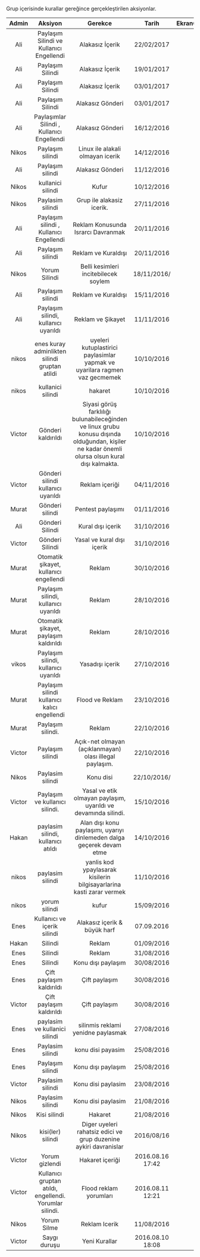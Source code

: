 Grup içerisinde kurallar gereğince gerçekleştirilen aksiyonlar.

|Admin|Aksiyon|Gerekce|Tarih|EkranGoruntusu|
|:--:|:--:|:--:|:--:|:--:|
|Ali| Paylaşım Silindi ve Kullanıcı Engellendi| Alakasız İçerik | 22/02/2017 | ![](http://i.hizliresim.com/ZZ25RA.png) |
|Ali| Paylaşım Silindi| Alakasız İçerik | 19/01/2017 | ![](http://i.hizliresim.com/o0mN2m.png) |
|Ali| Paylaşım Silindi| Alakasız İçerik | 03/01/2017 | ![](http://i.hizliresim.com/m4MQ02.png) |
|Ali| Paylaşım Silindi| Alakasız Gönderi | 03/01/2017 | ![](http://i.hizliresim.com/BvaqjG.png) |
|Ali| Paylaşımlar Silindi , Kullanıcı Engellendi| Alakasız Gönderi | 16/12/2016 | ![](http://i.hizliresim.com/Jq25bj.png) |
|Nikos|Paylaşım silindi|Linux ile alakali olmayan icerik|14/12/2016|![](http://i.imgur.com/Edfn0YW.png)|
|Ali| Paylaşım silindi| Alakasız Gönderi | 11/12/2016 | ![](http://i.hizliresim.com/g2ZBD5.png) |
|Nikos|kullanici silindi|Kufur|10/12/2016|![](http://i.imgur.com/X8vc0h8.png)|
|Nikos|Paylasim silindi|Grup ile alakasiz icerik.|27/11/2016|![](http://i.imgur.com/oF6tOHS.png)|
|Ali| Paylaşım silindi , Kullanıcı Engellendi| Reklam Konusunda Israrcı Davranmak | 20/11/2016 | ![](http://i.hizliresim.com/YqM32j.png) |
|Ali| Paylaşım silindi| Reklam ve Kuraldışı | 20/11/2016 | ![](http://i.hizliresim.com/bk45an.png) |
|Nikos|Yorum Silindi|Belli kesimleri incitebilecek soylem|18/11/2016/|![](http://i.imgur.com/TL1Zf5r.png)|
|Ali| Paylaşım silindi| Reklam ve Kuraldışı | 15/11/2016 | ![](http://i.hizliresim.com/77EJvN.jpg) |
|Ali| Paylaşım silindi, kullanıcı uyarıldı | Reklam ve Şikayet | 11/11/2016 | ![](http://i.hizliresim.com/nEv29M.png) |
|nikos|enes kuray adminlikten silindi gruptan atildi|uyeleri kutuplastirici paylasimlar yapmak ve uyarilara ragmen vaz gecmemek|10/10/2016
|nikos| kullanici silindi|hakaret|10/10/2016|![](http://i.imgur.com/Ikk6Ze1.png)
|Victor| Gönderi kaldırıldı | Siyasi görüş farklılığı bulunabileceğinden ve linux grubu konusu dışında olduğundan, kişiler ne kadar önemli olursa olsun kural dışı kalmakta. | 10/10/2016 | ![](http://image.prntscr.com/image/26d884cc718d4023a55185fb7592b75b.png)
|Victor| Gönderi silindi kullanıcı uyarıldı| Reklam içeriği | 04/11/2016 | ![](http://image.prntscr.com/image/3e28733111ce4a798879bc99ae93045e.png) |
|Murat| Gönderi silindi | Pentest paylaşımı | 01/11/2016 | ![](http://i.imgur.com/rASAHag.png) |
|Ali| Gönderi Silindi | Kural dışı içerik | 31/10/2016 | ![](http://i.imgur.com/X9tmqRL.png) |
|Victor| Gönderi Silindi | Yasal ve kural dışı içerik | 31/10/2016 | ![](http://image.prntscr.com/image/4746482b1a624d439e56f1634e46f21d.png) |
|Murat| Otomatik şikayet, kullanıcı engellendi | Reklam | 30/10/2016 | ![](http://i.imgur.com/2fy33RN.png) |
|Murat| Paylaşım silindi, kullanıcı uyarıldı | Reklam | 28/10/2016 | ![](http://i.imgur.com/JD73QN4.png) |
|Murat| Otomatik şikayet, paylaşım kaldırıldı | Reklam | 28/10/2016 | ![](http://i.imgur.com/6Ilpzfw.png) |
|vikos| Paylaşım silindi, kullanıcı uyarıldı | Yasadışı içerik | 27/10/2016 | ![](https://files.slack.com/files-pri/T255MGWKV-F2V4N1G4Q/screenshot_2016-10-27-20-22-30.png?pub_secret=1ec88c0eea) |
|Murat| Paylaşım silindi kullanıcı kalıcı engellendi | Flood ve Reklam | 23/10/2016 | ![](http://i.imgur.com/zfB0DS1.png) |
|Murat| Paylaşım silindi.| Reklam| 22/10/2016 | ![](http://i.imgur.com/eDxj6mZ.jpg) |
|Victor| Paylaşım silindi | Açık-net olmayan (açıklanmayan) olası illegal paylaşım. | 22/10/2016 | ![](https://files.slack.com/files-pri/T255MGWKV-F2ST093A4/pasted_image_at_2016_10_22_06_01_pm.png?pub_secret=cd49e59528) |
|Nikos|Paylasim silindi|Konu disi|22/10/2016/|![](https://files.slack.com/files-pri/T255MGWKV-F2SP9NWDU/screenshot_2016-10-22-00-53-15.png?pub_secret=0c00d2e313)|
|Victor| Paylaşım ve kullanıcı silindi. | Yasal ve etik olmayan paylaşım, uyarıldı ve devamında silindi. | 15/10/2016 | ![](http://image.prntscr.com/image/1238e5d3f23c492398b061b035d605da.png)|
|Hakan|paylasim silindi, kullanıcı atıldı| Alan dışı konu paylaşımı, uyarıyı dinlemeden dalga geçerek devam etme |14/10/2016|![](http://image.prntscr.com/image/92c5b1faf1334f6d8b6d999e2b4d78af.png)|
|nikos|paylasim silindi|yanlis kod ypaylasarak kisilerin bilgisayarlarina kasti zarar vermek|11/10/2016|![](http://i.imgur.com/QaDr9Ws.png)|
|nikos|yorum silindi| kufur | 15/09/2016|![](http://i.imgur.com/U5oNaCC.png)|
|Enes| Kullanıcı ve içerik silindi| Alakasız içerik & büyük harf | 07.09.2016 | ![](http://image.prntscr.com/image/05c8148e950d435eb1391a74a39cbb29.jpeg) |
|Hakan| Silindi| Reklam | 01/09/2016 | ![](http://image.prntscr.com/image/f897558195334de59bf453e962c302c1.jpeg)|
|Enes| Silindi | Reklam | 31/08/2016 | ![](http://image.prntscr.com/image/b84b8bf9b76f4e529a1b7b19d8e30b09.png)|
|Enes| Silindi | Konu dışı paylaşım| 30/08/2016| ![](http://image.prntscr.com/image/d1c4b9d71c0d4755b939e4eb9d10689c.jpeg)|
|Enes| Çift paylaşım kaldırıldı | Çift paylaşım | 30/08/2016 | ![](http://image.prntscr.com/image/84563db6dc9045079cc950716c83940c.jpeg)|
|Victor| Çift paylaşım kaldırıldı| Çift paylaşım | 30/08/2016| ![](http://image.prntscr.com/image/d802a932f1e64c56b5924bfa917223ef.jpeg)|
|Enes|paylasim ve kullanici silindi|silinmis reklami yenidne paylasmak|27/08/2016|![](http://i.imgur.com/COcyTTD.jpg)|
|Enes|Paylasim silindi|konu disi payasim|25/08/2016|![](https://scontent.xx.fbcdn.net/v/t34.0-0/p206x206/14138371_1017836271662373_1782299990_n.png?oh=c217c40790b37913629e9a30ea251f58&oe=57C10EA2)![](https://scontent.xx.fbcdn.net/v/t34.0-0/p206x206/14101641_1017836278329039_184756840_n.png?oh=0603ddda41d238dc3e59de504435f468&oe=57C10F84)|
|Enes|Paylaşım silindi|Konu dışı paylaşım|25/08/2016|![](http://image.prntscr.com/image/1a4d5ebacc24443b91f8a993e7627892.png)
|Victor|Paylasim silindi|Konu disi paylasim|23/08/2016|![](https://scontent.xx.fbcdn.net/v/t34.0-12/14102107_743301045812852_931894710_n.png?oh=3c8ac1580de4870c4abbc4e0f824c47d&oe=57BDC9E0)
|Nikos|Paylasim silindi|Konu disi paylasim|21/08/2016|![](http://i.imgur.com/AbqH98W.png)|
|Nikos|Kisi silindi|Hakaret|21/08/2016|![](http://i.imgur.com/ZVoyk8H.png)|
|Nikos|kisi(ler) silindi|Diger uyeleri rahatsiz edici ve grup duzenine aykiri davranislar|2016/08/16|![](http://i.imgur.com/qO2fhls.png)|
|Victor| Yorum gizlendi | Hakaret içeriği | 2016.08.16 17:42 | ![](http://image.prntscr.com/image/d8c4fdad8a594b558ce3708ea7e57ce1.jpeg)|
|Victor| Kullanıcı gruptan atıldı, engellendi. Yorumlar silindi. | Flood reklam yorumları | 2016.08.11 12:21 | ![](http://image.prntscr.com/image/0fcd964fc23740b286ed06cdb18dd1a4.jpeg) |
|Nikos|Yorum Silme|Reklam Icerik|11/08/2016|![](http://i.imgur.com/9ggK6TR.png)|
|Victor|Saygı duruşu|Yeni Kurallar|2016.08.10 18:08|![](http://image.prntscr.com/image/83f0c3de374440d9b921fad2e3fbc6a7.jpeg)|
